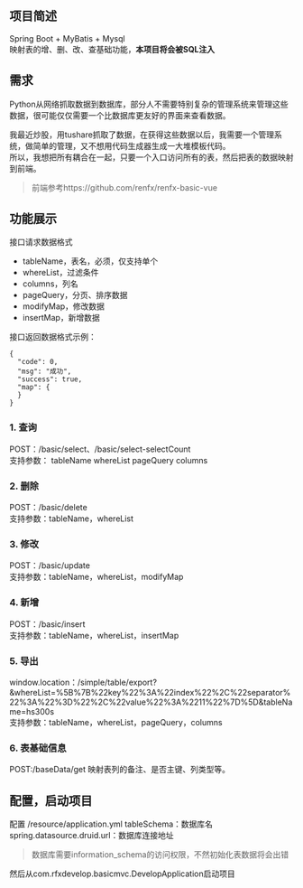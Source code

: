 ## 项目简述
Spring Boot + MyBatis + Mysql  
映射表的增、删、改、查基础功能，**本项目将会被SQL注入**

## 需求
Python从网络抓取数据到数据库，部分人不需要特别复杂的管理系统来管理这些数据，很可能仅仅需要一个比数据库更友好的界面来查看数据。  

我最近炒股，用tushare抓取了数据，在获得这些数据以后，我需要一个管理系统，做简单的管理，又不想用代码生成器生成一大堆模板代码。  
所以，我想把所有耦合在一起，只要一个入口访问所有的表，然后把表的数据映射到前端。
> 前端参考https://github.com/renfx/renfx-basic-vue

## 功能展示
接口请求数据格式
* tableName，表名，必须，仅支持单个
* whereList，过滤条件
* columns，列名
* pageQuery，分页、排序数据
* modifyMap，修改数据
* insertMap，新增数据 

接口返回数据格式示例：
```
{
  "code": 0,
  "msg": "成功",
  "success": true,
  "map": {
  }
}
```
### 1. 查询
POST：/basic/select、/basic/select-selectCount  
支持参数：
tableName
whereList
pageQuery
columns

### 2. 删除
POST：/basic/delete  
支持参数：tableName，whereList

### 3. 修改
POST：/basic/update  
支持参数：tableName，whereList，modifyMap

### 4. 新增
POST：/basic/insert  
支持参数：tableName，whereList，insertMap

### 5. 导出
window.location：/simple/table/export?&whereList=%5B%7B%22key%22%3A%22index%22%2C%22separator%22%3A%22%3D%22%2C%22value%22%3A%2211%22%7D%5D&tableName=hs300s  
支持参数：tableName，whereList，pageQuery，columns

### 6. 表基础信息
POST:/baseData/get
映射表列的备注、是否主键、列类型等。


## 配置，启动项目
配置 /resource/application.yml
tableSchema：数据库名
spring.datasource.druid.url：数据库连接地址  
> 数据库需要information_schema的访问权限，不然初始化表数据将会出错

然后从com.rfxdevelop.basicmvc.DevelopApplication启动项目
